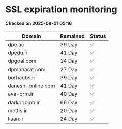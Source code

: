 # SSL expiration monitoring

**Checked on 2025-08-01 05:16**

| Domain | Remained | Status       |
|--------|----------|--------------|
| dpe.ac     | 39 Day   | ✅ |
| dpedu.ir     | 41 Day   | ✅ |
| dpgoal.com     | 14 Day   | ✅ |
| dpmaharat.com     | 27 Day   | ✅ |
| borhanbs.ir     | 39 Day   | ✅ |
| danesh-online.com     | 41 Day   | ✅ |
| ava-crm.ir     | 40 Day   | ✅ |
| darkoobjob.ir     | 66 Day   | ✅ |
| mettis.ir     | 20 Day   | ✅ |
| liaan.ir     | 24 Day   | ✅ |
